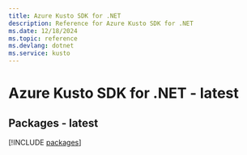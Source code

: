 ```yaml
---
title: Azure Kusto SDK for .NET
description: Reference for Azure Kusto SDK for .NET
ms.date: 12/18/2024
ms.topic: reference
ms.devlang: dotnet
ms.service: kusto
---
```

# Azure Kusto SDK for .NET - latest
## Packages - latest
[!INCLUDE [packages](kusto-index.md)]